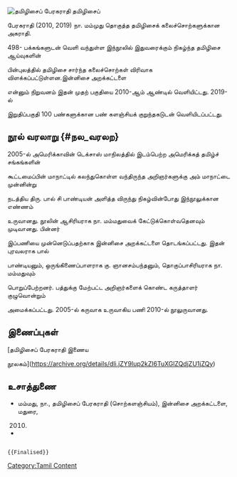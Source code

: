![தமிழிசைப் பேரகராதி](தமிழிசைப்_பேரகராதி.png "தமிழிசைப் பேரகராதி") தமிழிசைப்
பேரகராதி (2010, 2019) நா. மம்முது தொகுத்த தமிழிசைக் கலைச்சொற்களுக்கான அகராதி.
498- பக்கங்களுடன் வெளி வந்துள்ள இந்நூலில் இதுவரைக்கும் நிகழ்ந்த தமிழிசை ஆய்வுகளின்
பின்புலத்தில் தமிழிசை சார்ந்த கலைச்சொற்கள் விரிவாக விளக்கப்பட்டுள்ளன.இன்னிசை அறக்கட்டளை
என்னும் நிறுவனம் இதன் முதற் பகுதியை 2010-ஆம் ஆண்டில் வெளியிட்டது. 2019-ல்
இறுதிப்பகுதி 100 பண்களுக்கான பண் களஞ்சியக் குறுந்தகடுடன் வெளியிடப்பட்டது.

## நூல் வரலாறு {#நல_வரலற}

2005-ல் அமெரிக்காவின் டெக்சாஸ் மாநிலத்தில் இடம்பெற்ற அமெரிக்கத் தமிழ்ச் சங்கங்களின்
கூட்டமைப்பின் மாநாட்டில் கலந்துகொள்ள வந்திருந்த அறிஞர்களுக்கு அம் மாநாட்டை முன்னின்று
நடத்திய திரு. பால் சி பாண்டியன் அளித்த விருந்து நிகழ்வின்போது இந்நூலுக்கான எண்ணம்
உருவானது. நூலின் ஆசிரியராக நா. மம்மதுவைக் கேட்டுக்கொள்வதெனவும் முடிவானது. பின்னர்
இப்பணியை முன்னெடுப்பதற்காக இன்னிசை அறக்கட்டளை தொடங்கப்பட்டது. இதன் புரவலராக பால்
பாண்டியனும், ஒருங்கிணைப்பாளராக கு. ஞானசம்பந்தனும், தொகுப்பாசிரியராக நா. மம்மதுவும்
பொறுப்பேற்றனர். பத்துக்கு மேற்பட்ட அறிஞர்களைக் கொண்ட கருத்தாளர் குழுவொன்றும்
அமைக்கப்பட்டது. 2005-ல் கருவாக உருவாகிய பணி 2010-ல் நூலுருவானது.

## இணைப்புகள்

[தமிழிசைப் பேரகராதி இணைய
நூலகம்](https://archive.org/details/dli.jZY9lup2kZl6TuXGlZQdjZU1jZQy)

## உசாத்துணை

-   மம்மது, நா., தமிழிசைப் பேரகராதி (சொற்களஞ்சியம்), இன்னிசை அறக்கட்டளை, மதுரை,
    2010.
-   

```{=mediawiki}
{{Finalised}}
```
[Category:Tamil Content](Category:Tamil_Content "wikilink")
